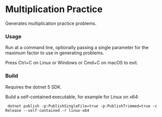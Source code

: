 Multiplication Practice
=========

Generates multiplication practice problems.

### Usage
Run at a command line, optionally passing a single parameter for the maximum factor to use in generating problems.

Press Ctrl+C on Linux or Windows or Cmd+C on macOS to exit.

### Build
Requires the dotnet 5 SDK.

Build a self-contained executable, for example for Linux on x64:
```
 dotnet publish -p:PublishSingleFile=true -p:PublishTrimmed=true -c Release --self-contained -r linux-x64
```
